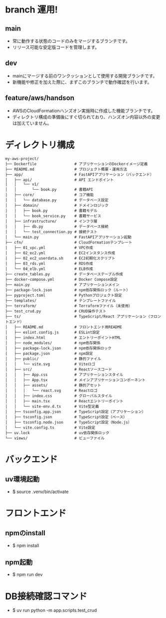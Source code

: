 # branch 運用!

## main 
- 常に動作する状態のコードのみをマージするブランチです。
- リリース可能な安定版コードを管理します。

## dev
- mainにマージする前のワンクッションとして使用する開発ブランチです。
- 新機能や修正を加えた際に、まずこのブランチで動作確認を行います。

## feature/aws/handson
- AWSのCloudFormationハンズオン実施時に作成した機能ブランチです。
- ディレクトリ構成の準備後にすぐ切られており、ハンズオン内容以外の変更は加えていません。



# ディレクトリ構成

```
my-aws-project/
├── Dockerfile                 # アプリケーションのDockerイメージ定義
├── README.md                  # プロジェクト概要・運用方法
├── app/                       # FastAPIアプリケーション（バックエンド）
│   ├── api/                   # API エンドポイント
│   │   └── v1/
│   │       └── book.py        # 書籍API
│   ├── core/                  # コア機能
│   │   └── database.py        # データベース設定
│   ├── domain/                # ドメインロジック
│   │   ├── book.py            # 書籍モデル
│   │   └── book_service.py    # 書籍サービス
│   ├── infrastructure/        # インフラ層
│   │   ├── db.py              # データベース接続
│   │   └── test_connection.py # 接続テスト
│   └── main.py                # FastAPIアプリケーション起動
├── cfn/                       # CloudFormationテンプレート
│   ├── 01_vpc.yml             # VPC作成
│   ├── 02_ec2.yml             # EC2インスタンス作成
│   ├── 02_ec2_userdata.sh     # EC2初期化スクリプト
│   ├── 03_rds.yml             # RDS作成
│   └── 04_elb.yml             # ELB作成
├── create_tables.py           # データベーステーブル作成
├── docker-compose.yml         # Docker Compose設定
├── main.py                    # アプリケーションメイン
├── package-lock.json          # npm依存関係ロック（ルート）
├── pyproject.toml             # Pythonプロジェクト設定
├── templates/                 # テンプレートファイル
├── terraform/                 # Terraformファイル（未使用）
├── test_crud.py               # CRUD操作テスト
├── ts/                        # TypeScript/React アプリケーション（フロントエンド）
│   ├── README.md              # フロントエンド用README
│   ├── eslint.config.js       # ESLint設定
│   ├── index.html             # エントリーポイントHTML
│   ├── node_modules/          # npm依存関係
│   ├── package-lock.json      # npm依存関係ロック
│   ├── package.json           # npm設定
│   ├── public/                # 静的ファイル
│   │   └── vite.svg           # Viteロゴ
│   ├── src/                   # Reactソースコード
│   │   ├── App.css            # アプリケーションスタイル
│   │   ├── App.tsx            # メインアプリケーションコンポーネント
│   │   ├── assets/            # 静的アセット
│   │   │   └── react.svg      # Reactロゴ
│   │   ├── index.css          # グローバルスタイル
│   │   ├── main.tsx           # Reactエントリーポイント
│   │   └── vite-env.d.ts      # Vite型定義
│   ├── tsconfig.app.json      # TypeScript設定（アプリケーション）
│   ├── tsconfig.json          # TypeScript設定（ベース）
│   ├── tsconfig.node.json     # TypeScript設定（Node.js）
│   └── vite.config.ts         # Vite設定
├── uv.lock                    # uv依存関係ロック
└── views/                     # ビューファイル
```

# バックエンド

## uv環境起動
- $ source .venv/bin/activate




# フロントエンド

## npmのinstall
- $ npm install

## npm起動
- $ npm run dev



# DB接続確認コマンド
- $ uv run python -m app.scripts.test_crud
